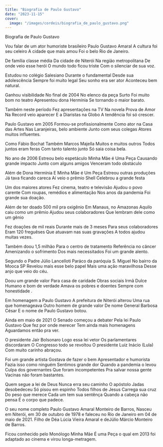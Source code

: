 ```yaml
---
title: "Biografia de Paulo Gustavo"
date: "2023-11-15"
cover:
  image: "/images/cordeis/biografia_de_paulo_gustavo.png"
---
```


Biografia de Paulo Gustavo

Vou falar de um ator
humoriste brasileiro
Paulo Gustavo Amaral
A cultura foi seu celeiro
A cidade que mais amou
Foi o belo Rio de Janeiro.

De família classe média
Da cidade de Niterói
Na região metropolitana
De onde veio esse herói
O mundo todo ficou triste
Com o silenciar de sua voz.

Estudou no colégio Salesiano
Durante o fundamental
Desde sua adolescência
Sempre foi muito legal
Seu sonho era ser ator
Aconteceu bem natural.

Ganhou visibilidade
No final de 2004
No elenco da peça Surto
Foi muito bom no teatro
Apresentou dona Hermínia
Se tornando o maior barato.

<!-- pagebreak -->

Também neste período
Fez apresentações na TV
Na novela Prova de Amor
Na Record veio aparecer
E a Diaristas na Globo
A tendência foi só crescer.

Paulo Gustavo em 2005
Formou-se profissionalmente
Como ator na Casa das Artes
Nas Laranjeiras, belo ambiente
Junto com seus colegas
Atores muitos influentes.

Como Fábio Bochat
Também Marcos Majella
Muitos e muitos outros
Todos juntos eram feras
Com tanto talento junto
Só saia coisa bela.

No ano de 2006
Estreou belo espetáculo
Minha Mãe é Uma Peça
Causando grande impacto
Junto com alguns amigos
Venceram todo obstáculo

<!-- pagebreak -->

Além de Dona Hermínia
E Minha Mãe é Um Peça
Estreou outras produções
Já tava ficando careca
Aí veio o prêmio Shell
Celebrou a grande festa

Um dos maiores atores
Fez cinema, teatro e televisão
Ajudou o povo carente
Com roupas, remédios e alimentação
Nos anos da pandemia
Foi grande sua doação.

Além de ter doado
500 mil pra oxigênio
Em Manaus, no Amazonas
Aquilo caiu como um prêmio
Ajudou seus colaboradores
Que lembram dele como um gênio

Fez doações de mil reais
Durante mais de 3 meses
Para seus colaboradores
Eram 120 freguêses
Que atuavam nas suas gravações
A todos ajudou muitas vezes.

<!-- pagebreak -->

Também doou 1,5 milhão
Para o centro de tratamento
Referência no câncer
Amenizando o sofrimento
Dos mais necessitados
Foi um grande alento.

Segundo o Padre Júlio Lancelloti
Paráco da paróquia S. Miguel
No bairro da Mooca SP
Revelou mais esse belo papel
Mais uma ação maravilhosa
Desse anjo que veio do céu.

Doou um grande valor
Para casa de caridade
Obras sociais Irmã Dulce
Humano e bom de verdade
Amava os pobres e doentes
Sempre com honestidade .

Em homenagem a Paulo Gustavo
A prefeitura de Niterói alterou
Uma rua que homenageava
Outro homem de grande valor
De nome General Barbosa César
E o nome de Paulo Gustavo botou.

<!-- pagebreak -->

Ainda em maio de 2021
O Senado começou a debater
Pela lei Paulo Gustavo
Que fez por onde merecer
Tem ainda mais homenagens
Aguardamos então pra ver.

O presidente Jair Bolsonaro
Logo essa lei vetor
Os parlamentares discordaram
O Congresso todo se revoltou
O presidente Luiz Inácio (Lula)
Com muito carinho abraçou.

Foi um grande artista
Gostava de fazer o bem
Apresentador e humorista
Fazia isso como ninguém
Sentimos grande dor
Quando a pandemia o levou
Culpa dos governantes
Que foram incompetentes
Pra salvar nossa gente
Vacinas não foram bastantes.

<!-- pagebreak -->

Quem segue a lei de Deus
Nunca erra seu caminho
O apóstolo Jadas desobedeceu
Só pisou em espinho
Todos filhos de Jesus
Carrega sua cruz
Do peso que merece
Cada um tem sua sentênça
Quando a cabeça não pensa
É o corpo que padece.

O seu nome completo
Paulo Gustavo Amaral Monteiro de Barros,
Nasceu em Niterói, em 30 de outubro de 1978 e faleceu no Rio de Janeiro
em 04 de maio de 2021.
Filho de Déa Lúcia Vieira Amaral e deJúlio
Márcio Monteiro de Barros.

Ficou conhecido pelo Monólogo Minha Mãe É uma Peça o qual em 2013
foi adaptado ao cinema e virou longa-metragem.
